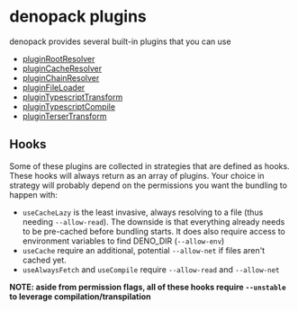 # denopack plugins

denopack provides several built-in plugins that you can use

- [pluginRootResolver](./pluginRootResolver)
- [pluginCacheResolver](./pluginCacheResolver)
- [pluginChainResolver](./pluginChainResolver)
- [pluginFileLoader](./pluginFileLoader)
- [pluginTypescriptTransform](./pluginTypescriptTransform)
- [pluginTypescriptCompile](./pluginTypescriptCompile)
- [pluginTerserTransform](./pluginTerserTransform)

## Hooks

Some of these plugins are collected in strategies that are defined as hooks. These hooks will always return as an array of plugins. Your choice in strategy will probably depend on the permissions you want the bundling to happen with:

- `useCacheLazy` is the least invasive, always resolving to a file (thus needing `--allow-read`). The downside is that everything already needs to be pre-cached before bundling starts. It does also require access to environment variables to find DENO_DIR (`--allow-env`)
- `useCache` require an additional, potential `--allow-net` if files aren't cached yet.
- `useAlwaysFetch` and `useCompile` require `--allow-read` and `--allow-net`

**NOTE: aside from permission flags, all of these hooks require `--unstable` to leverage compilation/transpilation**
